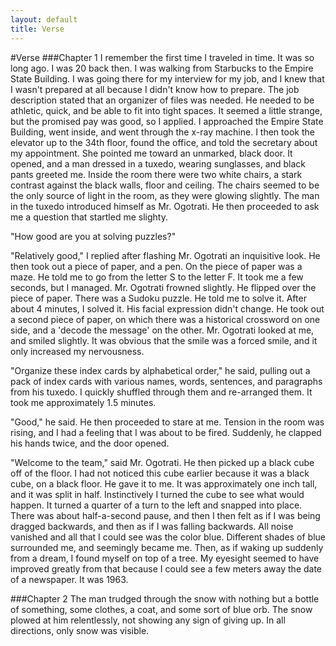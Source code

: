 ```yaml
---
layout: default
title: Verse
---
```


#Verse
###Chapter 1
I remember the first time I traveled in time. It was so long ago. I was 20 back then. I was walking from Starbucks to the Empire State Building. I was going there for my interview for my job, and I knew that I wasn't prepared at all because I didn't know how to prepare. The job description stated that an organizer of files was needed. He needed to be athletic, quick, and be able to fit into tight spaces. It seemed a little strange, but the promised pay was good, so I applied. I approached the Empire State Building, went inside, and went through the x-ray machine. I then took the elevator up to the 34th floor, found the office, and told the secretary about my appointment. She pointed me toward an unmarked, black door. It opened, and a man dressed in a tuxedo, wearing sunglasses, and black pants greeted me. Inside the room there were two white chairs, a stark contrast against the black walls, floor and ceiling. The chairs seemed to be the only source of light in the room, as they were glowing slightly. The man in the tuxedo introduced himself as Mr. Ogotrati. He then proceeded to ask me a question that startled me slighty.

"How good are you at solving puzzles?"

"Relatively good," I replied after flashing Mr. Ogotrati an inquisitive look. He then took out a piece of paper, and a pen. On the piece of paper was a maze. He told me to go from the letter S to the letter F. It took me a few seconds, but I managed. Mr. Ogotrati frowned slightly. He flipped over the piece of paper. There was a Sudoku puzzle. He told me to solve it. After about 4 minutes, I solved it. His facial expression didn't change. He took out a second piece of paper, on which there was a historical crossword on one side, and a 'decode the message' on the other. Mr. Ogotrati looked at me, and smiled slightly. It was obvious that the smile was a forced smile, and it only increased my nervousness.

"Organize these index cards by alphabetical order," he said, pulling out a pack of index cards with various names, words, sentences, and paragraphs from his tuxedo. I quickly shuffled through them and re-arranged them. It took me approximately 1.5 minutes.

"Good," he said. He then proceeded to stare at me. Tension in the room was rising, and I had a feeling that I was about to be fired. Suddenly, he clapped his hands twice, and the door opened.

"Welcome to the team," said Mr. Ogotrati. He then picked up a black cube off of the floor. I had not noticed this cube earlier because it was a black cube, on a black floor. He gave it to me. It was approximately one inch tall, and it was split in half. Instinctively I turned the cube to see what would happen. It turned a quarter of a turn to the left and snapped into place. There was about half-a-second pause, and then I then felt as if I was being dragged backwards, and then as if I was falling backwards. All noise vanished and all that I could see was the color blue. Different shades of blue surrounded me, and seemingly became me. Then, as if waking up suddenly from a dream, I found myself on top of a tree. My eyesight seemed to have improved greatly from that because I could see a few meters away the date of a newspaper. It was 1963.

###Chapter 2
The man trudged through the snow with nothing but a bottle of something, some clothes, a coat, and some sort of blue orb. The snow plowed at him relentlessly, not showing any sign of giving up. In all directions, only snow was visible.